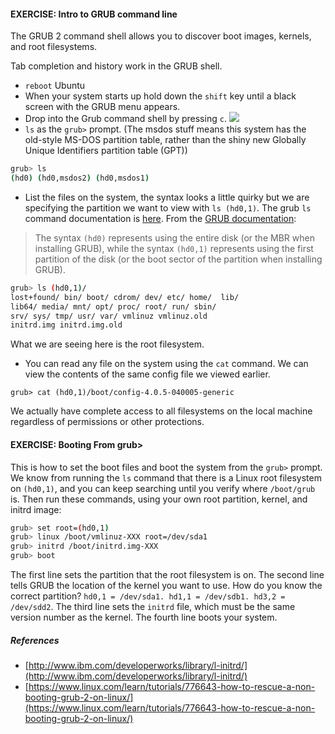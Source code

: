 

#### EXERCISE: Intro to GRUB command line
The GRUB 2 command shell allows you to discover boot images, kernels, and root filesystems.

Tab completion and history work in the GRUB shell.

* `reboot` Ubuntu
* When your system starts up hold down the `shift` key until a black screen with the GRUB menu appears. 
* Drop into the Grub command shell by pressing `c`.
![](http://pix.toile-libre.org/upload/original/1353953772.png)
* `ls` as the `grub>` prompt. (The msdos stuff means this system has the old-style MS-DOS partition table, rather than the shiny new Globally Unique Identifiers partition table (GPT))
```bash
grub> ls
(hd0) (hd0,msdos2) (hd0,msdos1)
```
* List the files on the system, the syntax looks a little quirky but we are specifying the partition we want to view with `ls (hd0,1)`. The grub `ls` command documentation is [here](https://www.gnu.org/software/grub/manual/html_node/ls.html). 
From the [GRUB documentation](https://www.gnu.org/software/grub/manual/html_node/Device-syntax.html#Device-syntax):
> The syntax `(hd0)` represents using the entire disk (or the MBR when installing GRUB), while the syntax `(hd0,1)` represents using the first partition of the disk (or the boot sector of the partition when installing GRUB).
```bash
grub> ls (hd0,1)/
lost+found/ bin/ boot/ cdrom/ dev/ etc/ home/  lib/
lib64/ media/ mnt/ opt/ proc/ root/ run/ sbin/ 
srv/ sys/ tmp/ usr/ var/ vmlinuz vmlinuz.old 
initrd.img initrd.img.old
```
What we are seeing here is the root filesystem. 
* You can read any file on the system using the `cat` command. We can view the contents of the same config file we viewed earlier.
```
grub> cat (hd0,1)/boot/config-4.0.5-040005-generic
```
We actually have complete access to all filesystems on the local machine regardless of permissions or other protections.


#### EXERCISE: Booting From grub>
This is how to set the boot files and boot the system from the `grub>` prompt. We know from running the `ls` command that there is a Linux root filesystem on `(hd0,1)`, and you can keep searching until you verify where `/boot/grub` is. Then run these commands, using your own root partition, kernel, and initrd image:

```bash
grub> set root=(hd0,1)
grub> linux /boot/vmlinuz-XXX root=/dev/sda1
grub> initrd /boot/initrd.img-XXX
grub> boot
```
The first line sets the partition that the root filesystem is on. The second line tells GRUB the location of the kernel you want to use. How do you know the correct partition? `hd0,1 = /dev/sda1. hd1,1 = /dev/sdb1. hd3,2 = /dev/sdd2`. The third line sets the `initrd` file, which must be the same version number as the kernel. The fourth line boots your system.


##### References
* [http://www.ibm.com/developerworks/library/l-initrd/](http://www.ibm.com/developerworks/library/l-initrd/)
* [https://www.linux.com/learn/tutorials/776643-how-to-rescue-a-non-booting-grub-2-on-linux/](https://www.linux.com/learn/tutorials/776643-how-to-rescue-a-non-booting-grub-2-on-linux/)
